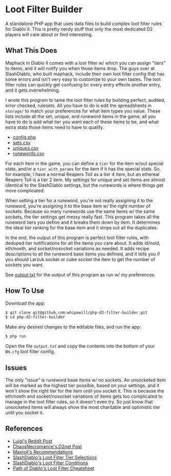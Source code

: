 # Loot Filter Builder

A standalone PHP app that uses data files to build complex loot filter rules for Diablo II.  This is pretty nerdy stuff that only the most dedicated D2 players will care about or find interesting.

## What This Does

Maphack in Diablo II comes with a loot filter w/ which you can assign "tiers" to items, and it will notify you when those items drop.  The guys over at SlashDiablo, who built maphack, include their own loot filter config that has some errors and isn't very easy to customize to your own tastes.  The loot filter rules can quickly get confusing bc every entry effects another entry, and it gets overwhelming.

I wrote this program to tame the loot filter rules by building perfect, audited, error checked, rulesets.  All you have to do is edit the spreadsheets in ``storage/`` to match your preferences for what item types you value.  These lists include all the set, unique, and runeword items in the game, all you have to do is add what tier you want each of these items to be, and what extra stats those items need to have to qualify.

- [config.php](https://raw.githubusercontent.com/whipowill/php-d2-lfb/master/config/config.php)
- [sets.csv](https://raw.githubusercontent.com/whipowill/php-d2-lfb/master/storage/sets.csv)
- [uniques.csv](https://raw.githubusercontent.com/whipowill/php-d2-lfb/master/storage/uniques.csv)
- [runewords.csv](https://raw.githubusercontent.com/whipowill/php-d2-lfb/master/storage/runewords.csv)

For each item in the game, you can define a ``tier`` for the item w/out special stats, and/or a ``tier_with_params`` for the item if it has the special stats.  So, for example, I have a normal Reapers Toll as a tier 4 item, but an ethereal Reapers Toll is a tier 2 item.  My settings for unique and set items are almost identical to the SlashDiablo settings, but the runewords is where things get more complicated.

When setting a tier for a runeword, you're not really assigning it to the runeword, you're assigning it to the base item w/ the right number of sockets.  Because so many runewords use the same items w/ the same sockets, the tier settings get messy really fast.  This program takes all the runeword tiers you define and it breaks them down by item.  It determines the ideal tier ranking for the base item and it strips out all the duplicates.

In the end, the output of this program is perfect loot filter rules, with deduped tier notifications for all the items you care about.  It adds id/noid, eth/noeth, and socket/nosocket variations as needed.  It adds recipe descriptions to all the runeword base items you defined, and it tells you if you should Larzuk socket or cube socket the item to get the number of sockets you want.

See [output.txt](https://raw.githubusercontent.com/whipowill/php-d2-lfb/master/output.txt) for the output of this program as run w/ my preferences.

## How To Use

Download the app:

```bash
$ git clone git@github.com:whipowill/php-d2-filter-builder.git
$ cd php-d2-filter-builder
```

Make any desired changes to the editable files, and run the app:

```bash
$ php run
```

Open the file ``output.txt`` and copy the contents into the bottom of your ``BH.cfg`` loot filter config.

## Issues

The only "issue" is runeword base items w/ no sockets.  An unsocketed item will be marked as the highest tier possible, based on your settings, and it won't show the right tier for the item until you socket it.  This is because the eth/noeth and socket/nosocket variations of items gets too complicated to manage in the loot filter rules, so it doesn't even try.  So just know that unsocketed items will always show the most charitable and optimistic tier until you socket it.

## References

- [Luigi's Reddit Post](https://www.reddit.com/user/luigi13579/comments/phxd1g/diablo_ii_base_guide/)
- [ChaosNecromance's D2net Post](https://www.diabloii.net/forums/threads/iso-base-item-guide-for-runeword-creation.403767/)
- [Maxroll's Recommendations](https://d2.maxroll.gg/items/runewords)
- [SlashDiablo's Loot Filter Tier Selections](https://raw.githubusercontent.com/youbetterdont/bhconfig/master/BH.cfg)
- [SlashDiablo's Loot Filter Conditions](https://github.com/planqi/slashdiablo-maphack/wiki/Advanced-Item-Display#other-conditions)
- [Path of Diablo's Loot Filter Cheatsheet](https://wiki.projectdiablo2.com/wiki/Item_Filtering)